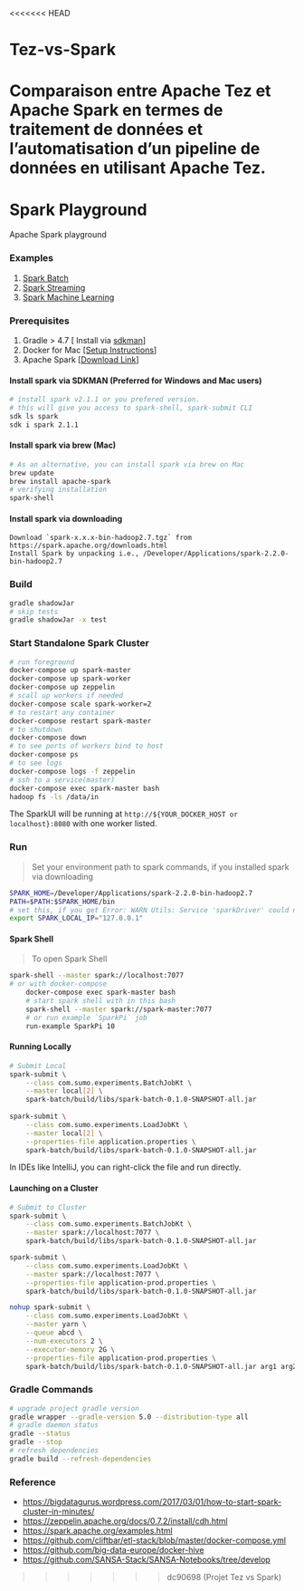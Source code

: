 <<<<<<< HEAD
# Tez-vs-Spark
Comparaison entre Apache Tez et Apache Spark en termes de traitement de données et l’automatisation d’un pipeline de données en utilisant Apache Tez.
=======
Spark Playground
================
Apache Spark playground

###  Examples
1. [Spark Batch](./spark-batch)
2. [Spark Streaming](./spark-streaming)
3. [Spark Machine Learning](./spark-ml)


### Prerequisites
1. Gradle > 4.7 [ Install via [sdkman](http://sdkman.io/)]
2. Docker for Mac [[Setup Instructions](./docs/Docker.md)]
3. Apache Spark [[Download Link](https://spark.apache.org/downloads.html)]

#### Install spark via SDKMAN (Preferred for Windows and Mac users)
```bash
# install spark v2.1.1 or you prefered version.
# this will give you access to spark-shell, spark-submit CLI
sdk ls spark
sdk i spark 2.1.1
```

#### Install spark via brew (Mac)
```bash
# As an alternative, you can install spark via brew on Mac
brew update
brew install apache-spark
# verifying installation
spark-shell
```

#### Install spark via downloading
    
    Download `spark-x.x.x-bin-hadoop2.7.tgz` from  https://spark.apache.org/downloads.html
    Install Spark by unpacking i.e., /Developer/Applications/spark-2.2.0-bin-hadoop2.7

### Build

```bash
gradle shadowJar
# skip tests
gradle shadowJar -x test
```

### Start Standalone Spark Cluster
```bash
# run foreground
docker-compose up spark-master
docker-compose up spark-worker
docker-compose up zeppelin
# scall up workers if needed
docker-compose scale spark-worker=2
# to restart any container 
docker-compose restart spark-master
# to shutdown
docker-compose down
# to see ports of workers bind to host
docker-compose ps
# to see logs
docker-compose logs -f zeppelin
# ssh to a service(master)
docker-compose exec spark-master bash
hadoop fs -ls /data/in
```

The SparkUI will be running at `http://${YOUR_DOCKER_HOST or localhost}:8080` with one worker listed.

### Run

> Set your environment path to spark commands, if you installed spark via downloading
```bash
SPARK_HOME=/Developer/Applications/spark-2.2.0-bin-hadoop2.7
PATH=$PATH:$SPARK_HOME/bin
# set this, if you get Error: WARN Utils: Service 'sparkDriver' could not bind on port 0. Attempting port 1.
export SPARK_LOCAL_IP="127.0.0.1" 
```

#### Spark Shell

> To open Spark Shell
```bash
spark-shell --master spark://localhost:7077
# or with docker-compose
    docker-compose exec spark-master bash
    # start spark shell with in this bash
    spark-shell --master spark://spark-master:7077
    # or run example `SparkPi` job
    run-example SparkPi 10
```

#### Running Locally
    
```bash
# Submit Local
spark-submit \
    --class com.sumo.experiments.BatchJobKt \
    --master local[2] \
    spark-batch/build/libs/spark-batch-0.1.0-SNAPSHOT-all.jar
    
spark-submit \
    --class com.sumo.experiments.LoadJobKt \
    --master local[2] \
    --properties-file application.properties \
    spark-batch/build/libs/spark-batch-0.1.0-SNAPSHOT-all.jar
```

In IDEs like IntelliJ, you can right-click the file and run directly.

#### Launching on a Cluster

```bash
# Submit to Cluster
spark-submit \
    --class com.sumo.experiments.BatchJobKt \
    --master spark://localhost:7077 \
    spark-batch/build/libs/spark-batch-0.1.0-SNAPSHOT-all.jar

spark-submit \
    --class com.sumo.experiments.LoadJobKt \
    --master spark://localhost:7077 \
    --properties-file application-prod.properties \
    spark-batch/build/libs/spark-batch-0.1.0-SNAPSHOT-all.jar

nohup spark-submit \
    --class com.sumo.experiments.LoadJobKt \
    --master yarn \
    --queue abcd \
    --num-executors 2 \
    --executor-memory 2G \
    --properties-file application-prod.properties \
    spark-batch/build/libs/spark-batch-0.1.0-SNAPSHOT-all.jar arg1 arg2 > app.log 2>&1 &
```

### Gradle Commands
```bash
# upgrade project gradle version
gradle wrapper --gradle-version 5.0 --distribution-type all
# gradle daemon status 
gradle --status
gradle --stop
# refresh dependencies
gradle build --refresh-dependencies
```

### Reference 
* https://bigdatagurus.wordpress.com/2017/03/01/how-to-start-spark-cluster-in-minutes/
* https://zeppelin.apache.org/docs/0.7.2/install/cdh.html
* https://spark.apache.org/examples.html
* https://github.com/cliftbar/etl-stack/blob/master/docker-compose.yml
* https://github.com/big-data-europe/docker-hive
* https://github.com/SANSA-Stack/SANSA-Notebooks/tree/develop
 

>>>>>>> dc90698 (Projet Tez vs Spark)
